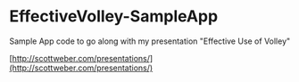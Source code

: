 EffectiveVolley-SampleApp
=========================

Sample App code to go along with my presentation "Effective Use of Volley"

[http://scottweber.com/presentations/](http://scottweber.com/presentations/)
